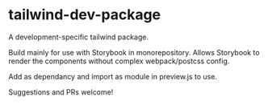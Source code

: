 # tailwind-dev-package
A development-specific tailwind package.

Build mainly for use with Storybook in monorepository. Allows Storybook to render the components without complex webpack/postcss config.

Add as dependancy and import as module in preview.js to use.

Suggestions and PRs welcome!
